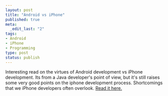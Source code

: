 ```yaml
---
layout: post
title: "Android vs iPhone"
published: true
meta:
  _edit_last: "2"
tags:
- Android
- iPhone
- Programming
type: post
status: publish
---
```

Interesting read on the virtues of Android development vs iPhone development. Its from a Java developer's point of view, but it's still raises some very good points on the iphone development process. Shortcomings that we iPhone developers often overlook. [Read it here.](http://greensopinion.blogspot.com/2009/07/android-versus-iphone-development.html)

